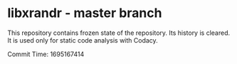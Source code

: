 # libxrandr - master branch

This repository contains frozen state of the repository.
Its history is cleared. It is used only for static code
analysis with Codacy.

Commit Time: 1695167414